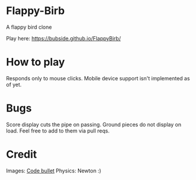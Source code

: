 # Flappy-Birb
A flappy bird clone

Play here: https://bubside.github.io/FlappyBirb/

# How to play

Responds only to mouse clicks.
Mobile device support isn't implemented as of yet.

# Bugs

Score display cuts the pipe on passing.
Ground pieces do not display on load.
Feel free to add to them via pull reqs.

# Credit

Images: <a href="Flappy-Bird-AI/flappyBird/images at master · Code-Bullet/Flappy-Bird-AI" target="_blank">Code bullet</a>
Physics: Newton :)
